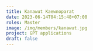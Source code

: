 ```yaml
---
title: Kanawut Kaewnoparat
date: 2023-06-14T04:15:48+07:00
roles: Master
image: /img/members/kanawut.jpg
project: GPT applications
draft: false
---
```


